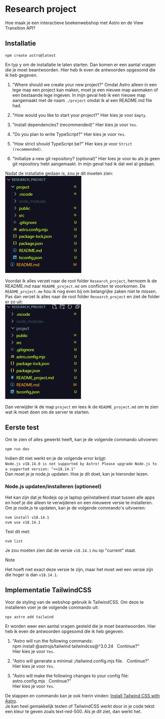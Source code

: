 # Research project

Hoe maak je een interactieve boekenwebshop met Astro en de View Transition API?

## Installatie

```
npm create astro@latest
```

En typ y om de installatie te laten starten. Dan komen er een aantal vragen die je moet beantwoorden. Hier heb ik even de antwoorden opgesomd die ik heb gegeven.

1. "Where should we create your new project?" Omdat Astro alleen in een lege map een project kan maken, moet je een nieuwe map aanmaken of een bestaande lege ingeven. In mijn geval heb ik een nieuwe map aangemaakt met de naam `./project` omdat ik al een README.md file had.

2. "How would you like to start your project?" Hier kies je voor `Empty`.

3. "Install dependencies? (recommended)" Hier kies je voor `Yes`.

4. "Do you plan to write TypeScript?" Hier kies je voor `Yes`.

5. "How strict should TypeScript be?" Hier kies je voor `Strict (recommended)`.

6. "Initialize a new git repository? (optional)" Hier kies je voor `No` als je geen git repository hebt aangemaakt. In mijn geval had ik dat wel al gedaan.

Nadat de installatie gedaan is, zou je dit moeten zien: </br>
![folder na installatie](./photo/folder_bij_installatie.jpg)

Voordat ik alles verzet naar de root folder `Research_project`, hernoem ik de README.md naar `README_project.md` om conflicten te voorkomen. De `README_project.me` hou ik nog even bij om belangrijke zaken niet te missen. Pas dan verzet ik alles naar de root folder `Research_project` en ziet de folder er zo uit: </br>
![folder na het verzetten van files naar rootmap](./photo/folder_na_verzetten_van_files.jpg)

Dan verwijder ik de map `project` en lees ik de `README_project.md` om te zien wat ik moet doen om de server te starten.

## Eerste test

Om te zien of alles gewerkt heeft, kan je de volgende commando uitvoeren:

```
npm run dev
```

Indien dit niet werkt en je de volgende error krijgt: </br>
`Node.js v18.14.0 is not supported by Astro!
Please upgrade Node.js to a supported version: ">=18.14.1"`</br>
Dan moet je je node.js updaten. Hoe je dit doet, kan je hieronder lezen.

### Node.js updaten/installeren (optioneel)

Het kan zijn dat je Nodejs op je laptop geïnstalleerd staat tussen alle apps
en hoef je die alleen te verwijderen en een nieuwere versie te installeren.
Om je node.js te updaten, kan je de volgende commando's uitvoeren:

```
nvm install v18.14.1
nvm use v18.14.1
```

Test dit met:

```
nvm list
```

Je zou moeten zien dat de versie `v18.14.1` nu op "current" staat. </br>

> [!NOTE]
> Het hoeft niet exact deze versie te zijn, maar het moet wel een versie zijn die hoger is dan `v18.14.1`.

## Implementatie TailwindCSS

Voor de styling van de webshop gebruik ik TailwindCSS. Om deze te installeren voer je de volgende commando uit:

```
npx astro add tailwind
```

Er worden weer een aantal vragen gesteld die je moet beantwoorden. Hier heb ik even de antwoorden opgesomd die ik heb gegeven.

1. "Astro will run the following commands: <br/>
   npm install @astrojs/tailwind tailwindcss@^3.0.24 &nbsp; Continue?"<br/>
   Hier kies je voor `Yes`.

2. "Astro will generate a minimal ;/tailwind.config.mjs file. &nbsp; Continue?" <br/>
   Hier kies je voor `Yes`.

3. "Astro will make the following changes to your config file: astro.config.mjs
   &nbsp; Continue?" <br/>
   Hier kies je voor `Yes`.

De stappen en commando kan je ook hierin vinden: [Install Tailwind CSS with Astro](https://tailwindcss.com/docs/guides/astro).<br/>
Je kan heel gemakkelijk testen of TailwindCSS werkt door in je code tekst een kleur te geven zoals text-red-500. Als je dit ziet, dan werkt het.
